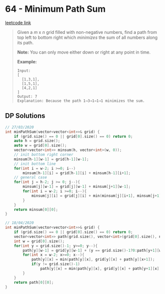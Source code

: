 # 64 - Minimum Path Sum

[leetcode link](https://leetcode.com/problems/minimum-path-sum/)

> Given a *m* x *n* grid filled with non-negative numbers, find a path from top left to bottom right which *minimizes* the sum of all numbers along its path.
>
> **Note:** You can only move either down or right at any point in time.
>
> **Example:**
>
> ```
> Input:
> [
>   [1,3,1],
>   [1,5,1],
>   [4,2,1]
> ]
> Output: 7
> Explanation: Because the path 1→3→1→1→1 minimizes the sum.
> ```

## DP Solutions

```cpp
// 27/03/2020
int minPathSum(vector<vector<int>>& grid) {
    if (grid.size() == 0 || grid[0].size() == 0) return 0;
    auto h = grid.size();
    auto w = grid[0].size();
    vector<vector<int>> minsum(h, vector<int>(w, 0));
    // init bottom right corner
    minsum[h-1][w-1] = grid[h-1][w-1];
    // init bottom line
    for(int i = w-2; i >=0; i--)
        minsum[h-1][i] = grid[h-1][i] + minsum[h-1][i+1];
    // general case
    for(int j = h-2; j >= 0; j--){
        minsum[j][w-1] = grid[j][w-1] + minsum[j+1][w-1]; 
        for(int i = w-2; i >=0; i--){
            minsum[j][i] = grid[j][i] + min(minsum[j][i+1], minsum[j+1][i]); 
        }
    }
    return minsum[0][0];
}
```


```cpp
// 18/04/2020
int minPathSum(vector<vector<int>>& grid) {
    if (grid.size() == 0 || grid[0].size() == 0) return 0;
    vector<vector<int>> path(grid.size(), vector<int>(grid[0].size(), numeric_limits<int>::max()));
    int w = grid[0].size();
    for(int y = grid.size()-1; y>=0; y--){ 
        path[y][w-1] = grid[y][w-1] + (y == grid.size()-1?0:path[y+1][w-1]);
        for(int x = w-2; x>=0; x--){
            path[y][x] = min(path[y][x], grid[y][x] + path[y][x+1]);
            if(y != grid.size()-1)
                path[y][x] = min(path[y][x], grid[y][x] + path[y+1][x]);
        }
    }
    return path[0][0];
}
```